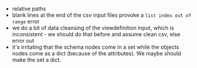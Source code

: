 * relative paths
* blank lines at the end of the csv input files provoke a `list index out of range` error
* we do a bit of data cleansing of the viewdefinition input, which is inconsistent - we should do that before and assume clean csv, else error out
* it's irritating that the schema nodes come in a set while the objects nodes come as a dict (because of the attributes). We maybe should make the set a dict.

